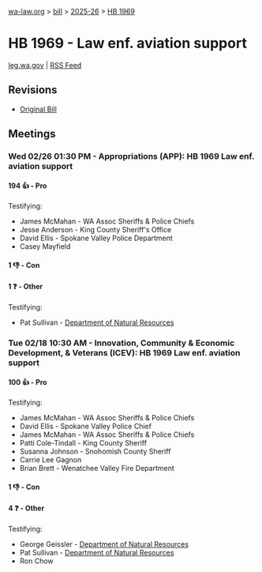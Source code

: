 [wa-law.org](/) > [bill](/bill/) > [2025-26](/bill/2025-26/) > [HB 1969](/bill/2025-26/hb/1969/)

# HB 1969 - Law enf. aviation support
[leg.wa.gov](https://app.leg.wa.gov/billsummary?BillNumber=1969&Year=2025&Initiative=false) | [RSS Feed](./rss.xml)

## Revisions
* [Original Bill](1/)

## Meetings
### Wed 02/26 01:30 PM - Appropriations (APP): HB 1969 Law enf. aviation support
#### 194 👍 - Pro
Testifying:
* James McMahan - WA Assoc Sheriffs & Police Chiefs
* Jesse Anderson - King County Sheriff's Office
* David Ellis - Spokane Valley Police Department
* Casey Mayfield

#### 1 👎 - Con

#### 1 ❓ - Other
Testifying:
* Pat Sullivan - [Department of Natural Resources](/org/department_of_natural_resources/)

### Tue 02/18 10:30 AM - Innovation, Community & Economic Development, & Veterans (ICEV): HB 1969 Law enf. aviation support
#### 100 👍 - Pro
Testifying:
* James McMahan - WA Assoc Sheriffs & Police Chiefs
* David Ellis - Spokane Valley Police Chief
* James McMahan - WA Assoc Sheriffs & Police Chiefs
* Patti Cole-Tindall - King County Sheriff
* Susanna Johnson - Snohomish County Sheriff
* Carrie Lee Gagnon
* Brian Brett - Wenatchee Valley Fire Department

#### 1 👎 - Con

#### 4 ❓ - Other
Testifying:
* George Geissler - [Department of Natural Resources](/org/department_of_natural_resources/)
* Pat Sullivan - [Department of Natural Resources](/org/department_of_natural_resources/)
* Ron Chow
